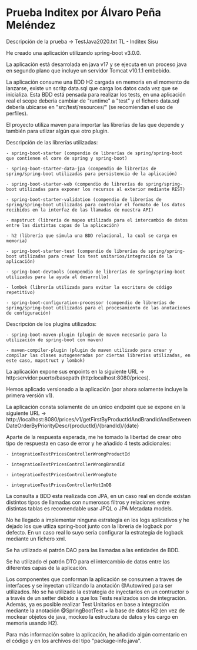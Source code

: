 # Prueba Inditex por Álvaro Peña Meléndez

Descripción de la prueba -> TestJava2020.txt TL - Inditex Sisu 

He creado una aplicación utilizando spring-boot v3.0.0.

La aplicación está desarrolada en java v17 y se ejecuta en un proceso java en segundo plano que incluye un servidor Tomcat v10.1.1 embebido.

La aplicación consume una BDD H2 cargada en memoria en el momento de lanzarse, existe un scritp data.sql que carga los datos cada vez que se inicializa. 
Esta BDD está pensada para realizar los tests, en una aplicación real el scope debería cambiar de "runtime" a "test" y el fichero data.sql debería ubicarse en "src/test/resources/" (se recomiendan el uso de perfiles).

El proyecto utiliza maven para importar las librerías de las que depende y también para utlizar algún que otro plugin.

Descripción de las librerías utilizadas:

	- spring-boot-starter (compendio de librerías de spring/spring-boot que contienen el core de spring y spring-boot)
	
	- spring-boot-starter-data-jpa (compendio de librerías de spring/spring-boot utilizadas para persistencia de la aplicación)
	
	- spring-boot-starter-web (compendio de librerías de spring/spring-boot utilizadas para exponer los recursos al exterior mediante REST)
	
	- spring-boot-starter-validation (compendio de librerías de spring/spring-boot utilizadas para controlar el formato de los datos recibidos en la interfaz de las llamadas de nuestra API)
	
	- mapstruct (librería de mapeo utilizada para el intercambio de datos entre las distintas capas de la aplicación)
	
	- h2 (librería que simula una BDD relacional, la cual se carga en memoria)
	
	- spring-boot-starter-test (compendio de librerías de spring/spring-boot utilizadas para crear los test unitarios/integración de la aplicación)
	
	- spring-boot-devtools (compendio de librerías de spring/spring-boot utilizadas para la ayuda al desarrollo)
	
	- lombok (librería utilizada para evitar la escritura de código repetitivo)
	
	- spring-boot-configuration-processor (compendio de librerías de spring/spring-boot utilizadas para el procesamiento de las anotaciones de configuración)
	
	
Descripción de los plugins utilizados:

	- spring-boot-maven-plugin (plugin de maven necesario para la utilización de spring-boot con maven)
	
	- maven-compiler-plugin (plugin de maven utilizado para crear y compilar las clases autogeneradas por ciertas librerías utilizadas, en este caso, mapstruct y lombok)
	
La aplicación expone sus enpoints en la siguiente URL -> http:servidor:puerto/basepath (http:localhost:8080/prices).

Hemos aplicado versionado a la aplicación (por ahora solamente incluye la primera versión v1).

La aplicación consta solamente de un único endpoint que se expone en la siguiente URL -> http://localhost:8080/prices/v1/getFirstByProductIdAndBrandIdAndBetweenDateOrderByPriorityDesc/{productId}/{brandId}/{date}

Aparte de la respuesta esperada, me he tomado la libertad de crear otro tipo de respuesta en caso de error y he añadido 4 tests adicionales:

	- integrationTestPricesControllerWrongProductId
	
	- integrationTestPricesControllerWrongBrandId
	
	- integrationTestPricesControllerWrongDate
	
	- integrationTestPricesControllerNotInDB
	
La consulta a BDD esta realizada con JPA, en un caso real en donde existan distintos tipos de llamadas con numerosos filtros y relaciones entre distintas tablas es recomendable usar JPQL o JPA Metadata models.

No he llegado a implementar ninguna estrategia en los logs aplicativos y he dejado los que utliza spring-boot junto con la librería de logback por defecto. En un caso real lo suyo sería configurar la estrategia de logback mediante un fichero xml. 

Se ha utilizado el patrón DAO para las llamadas a las entidades de BDD.

Se ha utilizado el patrón DTO para el intercambio de datos entre las diferentes capas de la aplicación.

Los componentes que conforman la aplicación se consumen a traves de interfaces y se inyectan utilizando la anotación @Autowired para ser utilizados.
No se ha utilizado la estrategia de inyectarlos en un contructor o a través de un setter debido a que los Tests realizados son de integración.
Además, ya es posible realizar Test Unitarios en base a integración mediante la anotación @SpringBootTest + la base de datos H2 (en vez de mockear objetos de java, mockeo la estructura de datos y los cargo en memoria usando H2).

Para más información sobre la aplicación, he añadido algún comentario en el código y en los archivos del tipo "package-info.java".
